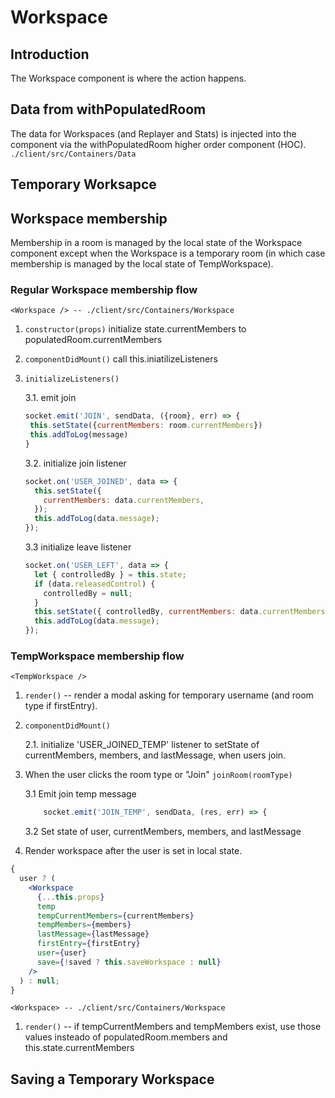 # Workspace

## Introduction

The Workspace component is where the action happens.

## Data from withPopulatedRoom

The data for Workspaces (and Replayer and Stats) is injected into the component via the withPopulatedRoom higher order component (HOC). `./client/src/Containers/Data`

## Temporary Worksapce

## Workspace membership

Membership in a room is managed by the local state of the Workspace component except when the Workspace is a temporary room (in which case membership is managed by the local state of TempWorkspace).

### Regular Workspace membership flow

`<Workspace /> -- ./client/src/Containers/Workspace`

1. `constructor(props)` initialize state.currentMembers to populatedRoom.currentMembers
1. `componentDidMount()` call this.iniatilizeListeners
1. `initializeListeners()`

   3.1. emit join

   ```javascript
   socket.emit('JOIN', sendData, ({room}, err) => {
    this.setState({currentMembers: room.currentMembers})
    this.addToLog(message)
   }
   ```

   3.2. initialize join listener

   ```javascript
   socket.on('USER_JOINED', data => {
     this.setState({
       currentMembers: data.currentMembers,
     });
     this.addToLog(data.message);
   });
   ```

   3.3 initialize leave listener

   ```javascript
   socket.on('USER_LEFT', data => {
     let { controlledBy } = this.state;
     if (data.releasedControl) {
       controlledBy = null;
     }
     this.setState({ controlledBy, currentMembers: data.currentMembers });
     this.addToLog(data.message);
   });
   ```

### TempWorkspace membership flow

`<TempWorkspace />`

1. `render()` -- render a modal asking for temporary username (and room type if firstEntry).
2. `componentDidMount()`

   2.1. initialize 'USER_JOINED_TEMP' listener to setState of currentMembers, members, and lastMessage, when users join.

3. When the user clicks the room type or "Join" `joinRoom(roomType)`

   3.1 Emit join temp message

   ```javascript
       socket.emit('JOIN_TEMP', sendData, (res, err) => {
   ```

   3.2 Set state of user, currentMembers, members, and lastMessage

4. Render workspace after the user is set in local state.

```jsx
{
  user ? (
    <Workspace
      {...this.props}
      temp
      tempCurrentMembers={currentMembers}
      tempMembers={members}
      lastMessage={lastMessage}
      firstEntry={firstEntry}
      user={user}
      save={!saved ? this.saveWorkspace : null}
    />
  ) : null;
}
```

`<Workspace> -- ./client/src/Containers/Workspace`

1. `render()` -- if tempCurrentMembers and tempMembers exist, use those values
   insteado of populatedRoom.members and this.state.currentMembers

## Saving a Temporary Workspace

